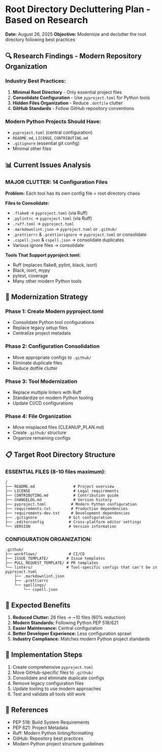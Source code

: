 # Root Directory Decluttering Plan - Based on Research

**Date:** August 26, 2025 **Objective:** Modernize and declutter the root directory following best
practices

## 🔍 **Research Findings - Modern Repository Organization**

### **Industry Best Practices:**

1. **Minimal Root Directory** - Only essential project files
2. **Consolidate Configuration** - Use `pyproject.toml` for Python tools
3. **Hidden Files Organization** - Reduce `.dotfile` clutter
4. **GitHub Standards** - Follow GitHub repository conventions

### **Modern Python Projects Should Have:**

- `pyproject.toml` (central configuration)
- `README.md`, `LICENSE`, `CONTRIBUTING.md`
- `.gitignore` (essential git config)
- Minimal other files

## 📊 **Current Issues Analysis**

### **MAJOR CLUTTER: 14 Configuration Files**

**Problem:** Each tool has its own config file = root directory chaos

**Files to Consolidate:**

- `.flake8` → `pyproject.toml` (via Ruff)
- `.pylintrc` → `pyproject.toml` (via Ruff)
- `.ruff.toml` → `pyproject.toml`
- `.markdownlint.json` → `pyproject.toml` or `.github/`
- `.prettierrc` & `.prettierignore` → `pyproject.toml` or consolidate
- `.cspell.json` & `cspell.json` → consolidate duplicates
- Various ignore files → consolidate

**Tools That Support pyproject.toml:**

- Ruff (replaces flake8, pylint, black, isort)
- Black, isort, mypy
- pytest, coverage
- Many other modern Python tools

## 🎯 **Modernization Strategy**

### **Phase 1: Create Modern pyproject.toml**

- Consolidate Python tool configurations
- Replace legacy setup files
- Centralize project metadata

### **Phase 2: Configuration Consolidation**

- Move appropriate configs to `.github/`
- Eliminate duplicate files
- Reduce dotfile clutter

### **Phase 3: Tool Modernization**

- Replace multiple linters with Ruff
- Standardize on modern Python tooling
- Update CI/CD configurations

### **Phase 4: File Organization**

- Move misplaced files (CLEANUP_PLAN.md)
- Create `.github/` structure
- Organize remaining configs

## 📋 **Target Root Directory Structure**

### **ESSENTIAL FILES (8-10 files maximum):**

```
/
├── README.md                 # Project overview
├── LICENSE                   # Legal requirements
├── CONTRIBUTING.md           # Contribution guide
├── CHANGELOG.md              # Version history
├── pyproject.toml           # Modern Python configuration
├── requirements.txt         # Production dependencies
├── requirements-dev.txt     # Development dependencies
├── .gitignore              # Git configuration
├── .editorconfig           # Cross-platform editor settings
└── VERSION                 # Version information
```

### **CONFIGURATION ORGANIZATION:**

```
.github/
├── workflows/              # CI/CD
├── ISSUE_TEMPLATE/        # Issue templates
├── PULL_REQUEST_TEMPLATE/ # PR templates
└── linters/               # Tool-specific configs that can't be in pyproject.toml
    ├── .markdownlint.json
    ├── .prettierrc
    └── spellings/
        └── cspell.json
```

## 🚀 **Expected Benefits**

1. **Reduced Clutter:** 26 files → ~10 files (60% reduction)
2. **Modern Standards:** Following Python PEP 518/621
3. **Easier Maintenance:** Central configuration
4. **Better Developer Experience:** Less configuration sprawl
5. **Industry Compliance:** Matches modern Python project standards

## 🔧 **Implementation Steps**

1. Create comprehensive `pyproject.toml`
2. Move GitHub-specific files to `.github/`
3. Consolidate and eliminate duplicate configs
4. Remove legacy configuration files
5. Update tooling to use modern approaches
6. Test and validate all tools still work

## 📖 **References**

- PEP 518: Build System Requirements
- PEP 621: Project Metadata
- Ruff: Modern Python linting/formatting
- GitHub: Repository best practices
- Modern Python project structure guidelines
